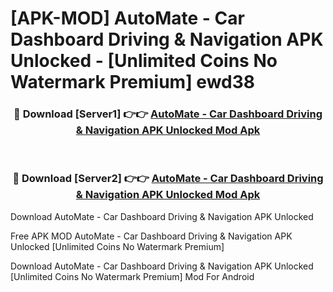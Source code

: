 # [APK-MOD] AutoMate - Car Dashboard  Driving & Navigation APK Unlocked - [Unlimited Coins No Watermark Premium] ewd38



<div align="center">
<h3>🔴 Download [Server1] 👉👉 <a href="https://momento.my/?title=AutoMate_-_Car_Dashboard__Driving_&_Navigation_APK_Unlocked">AutoMate - Car Dashboard  Driving & Navigation APK Unlocked Mod Apk</a></h3><br>

<h3>🔴 Download [Server2] 👉👉 <a href="https://momento.my/?title=AutoMate_-_Car_Dashboard__Driving_&_Navigation_APK_Unlocked">AutoMate - Car Dashboard  Driving & Navigation APK Unlocked Mod Apk</a></h3>
</div>



Download AutoMate - Car Dashboard  Driving & Navigation APK Unlocked 

Free APK MOD AutoMate - Car Dashboard  Driving & Navigation APK Unlocked [Unlimited Coins No Watermark Premium]

Download AutoMate - Car Dashboard  Driving & Navigation APK Unlocked [Unlimited Coins No Watermark Premium] Mod For Android

